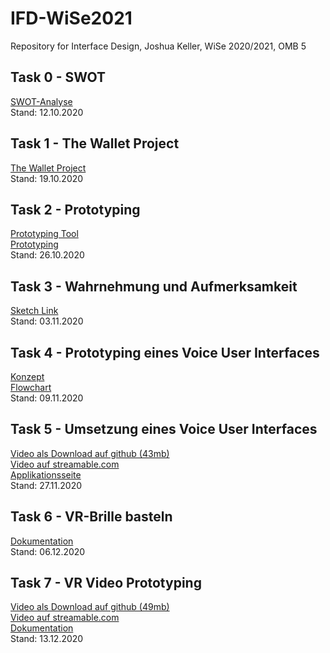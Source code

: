 # IFD-WiSe2021
Repository for Interface Design, Joshua Keller, WiSe 2020/2021, OMB 5

## Task 0 - SWOT
<a href="https://burntsanctuary.github.io/IFD-WiSe2021/task0_swot/swot.html">SWOT-Analyse</a>
<br>Stand: 12.10.2020<br>
## Task 1 - The Wallet Project
<a href="https://burntsanctuary.github.io/IFD-WiSe2021/task1_walletproject/walletproject.pdf">The Wallet Project</a>
<br>Stand: 19.10.2020<br>
## Task 2 - Prototyping
<a href="https://github.com/christophsaile/IFD-WiSe20-21/blob/main/prototyping-tool/prototyping-tool.md">Prototyping Tool</a><br>
<a href="https://burntsanctuary.github.io/IFD-WiSe2021/task2_prototyping/prototyping.pdf">Prototyping</a>
<br>Stand: 26.10.2020<br>
## Task 3 - Wahrnehmung und Aufmerksamkeit
<a href="https://api-lunacy.icons8.com/p/o351R5xvf0KMKP9D5uA2fg/O0S1tWycZkW2HaAaXkr9cg/index.html">Sketch Link</a>
<br>Stand: 03.11.2020<br>
## Task 4 - Prototyping eines Voice User Interfaces
<a href="https://burntsanctuary.github.io/IFD-WiSe2021/task4_vui/Konzept.pdf">Konzept</a><br>
<a href="https://burntsanctuary.github.io/IFD-WiSe2021/task4_vui/Flowchart.pdf">Flowchart</a>
<br>Stand: 09.11.2020<br>
## Task 5 - Umsetzung eines Voice User Interfaces
<a href="https://burntsanctuary.github.io/IFD-WiSe2021/task5_vui2/video/FuWi.mkv">Video als Download auf github (43mb)</a><br>
<a href="https://streamable.com/ogv5z8">Video auf streamable.com</a><br>
<a href="https://burntsanctuary.github.io/IFD-WiSe2021/task5_vui2/website/index.html">Applikationsseite</a>
<br>Stand: 27.11.2020<br>
## Task 6 - VR-Brille basteln
<a href="https://burntsanctuary.github.io/IFD-WiSe2021/task6_vr/Dokumentation.pdf">Dokumentation</a>
<br>Stand: 06.12.2020<br>
## Task 7 - VR Video Prototyping
<a href="https://burntsanctuary.github.io/IFD-WiSe2021/task7_vrprototype/VRPrototype.mov">Video als Download auf github (49mb)</a><br>
<a href="https://streamable.com/9gamxl">Video auf streamable.com</a><br>
<a href="https://burntsanctuary.github.io/IFD-WiSe2021/task7_vrprototype/Dokumentation.pdf">Dokumentation</a>
<br>Stand: 13.12.2020<br>
